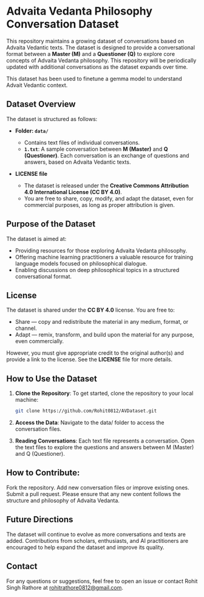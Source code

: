 # Advaita Vedanta Philosophy Conversation Dataset

This repository maintains a growing dataset of conversations based on Advaita Vedantic texts. The dataset is designed to provide a conversational format between a **Master (M)** and a **Questioner (Q)** to explore core concepts of Advaita Vedanta philosophy. This repository will be periodically updated with additional conversations as the dataset expands over time. 

This dataset has been used to finetune a gemma model to understand Advait Vedantic context.

## Dataset Overview

The dataset is structured as follows:

- **Folder: `data/`**
  - Contains text files of individual conversations.
  - **`1.txt`**: A sample conversation between **M (Master)** and **Q (Questioner)**. Each conversation is an exchange of questions and answers, based on Advaita Vedantic texts.

- **LICENSE file**
  - The dataset is released under the **Creative Commons Attribution 4.0 International License (CC BY 4.0)**.
  - You are free to share, copy, modify, and adapt the dataset, even for commercial purposes, as long as proper attribution is given.

## Purpose of the Dataset

The dataset is aimed at:
- Providing resources for those exploring Advaita Vedanta philosophy.
- Offering machine learning practitioners a valuable resource for training language models focused on philosophical dialogue.
- Enabling discussions on deep philosophical topics in a structured conversational format.

## License

The dataset is shared under the **CC BY 4.0** license. You are free to:

- Share — copy and redistribute the material in any medium, format, or channel.
- Adapt — remix, transform, and build upon the material for any purpose, even commercially.
  
However, you must give appropriate credit to the original author(s) and provide a link to the license. See the **LICENSE** file for more details.

## How to Use the Dataset

1. **Clone the Repository**:
   To get started, clone the repository to your local machine:
   ```bash
   git clone https://github.com/Rohit0812/AVDataset.git

2. **Access the Data**: Navigate to the data/ folder to access the conversation files.

3. **Reading Conversations**: Each text file represents a conversation. Open the text files to explore the questions and answers between M (Master) and Q (Questioner).

## How to Contribute:
Fork the repository.
Add new conversation files or improve existing ones.
Submit a pull request.
Please ensure that any new content follows the structure and philosophy of Advaita Vedanta.

## Future Directions
The dataset will continue to evolve as more conversations and texts are added. Contributions from scholars, enthusiasts, and AI practitioners are encouraged to help expand the dataset and improve its quality.

## Contact
For any questions or suggestions, feel free to open an issue or contact Rohit Singh Rathore at rohitrathore0812@gmail.com.